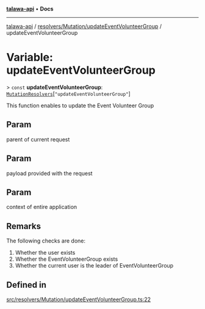 [**talawa-api**](../../../../README.md) • **Docs**

***

[talawa-api](../../../../modules.md) / [resolvers/Mutation/updateEventVolunteerGroup](../README.md) / updateEventVolunteerGroup

# Variable: updateEventVolunteerGroup

\> `const` **updateEventVolunteerGroup**: [`MutationResolvers`](../../../../types/generatedGraphQLTypes/type-aliases/MutationResolvers.md)\[`"updateEventVolunteerGroup"`\]

This function enables to update the Event Volunteer Group

## Param

parent of current request

## Param

payload provided with the request

## Param

context of entire application

## Remarks

The following checks are done:
1. Whether the user exists
2. Whether the EventVolunteerGroup exists
3. Whether the current user is the leader of EventVolunteerGroup

## Defined in

[src/resolvers/Mutation/updateEventVolunteerGroup.ts:22](https://github.com/PalisadoesFoundation/talawa-api/blob/f9e8275b1ddff2d3edcec79ee3b37c07998f6cc3/src/resolvers/Mutation/updateEventVolunteerGroup.ts#L22)
